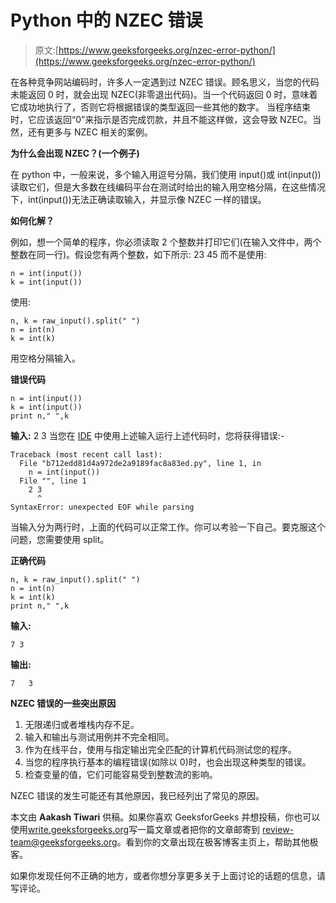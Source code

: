 # Python 中的 NZEC 错误

> 原文:[https://www.geeksforgeeks.org/nzec-error-python/](https://www.geeksforgeeks.org/nzec-error-python/)

在各种竞争网站编码时，许多人一定遇到过 NZEC 错误。顾名思义，当您的代码未能返回 0 时，就会出现 NZEC(非零退出代码)。当一个代码返回 0 时，意味着它成功地执行了，否则它将根据错误的类型返回一些其他的数字。
当程序结束时，它应该返回“0”来指示是否完成罚款，并且不能这样做，这会导致 NZEC。当然，还有更多与 NZEC 相关的案例。

**为什么会出现 NZEC？(一个例子)**

在 python 中，一般来说，多个输入用逗号分隔，我们使用 input()或 int(input())读取它们，但是大多数在线编码平台在测试时给出的输入用空格分隔，在这些情况下，int(input())无法正确读取输入，并显示像 NZEC 一样的错误。

**如何化解？**

例如，想一个简单的程序，你必须读取 2 个整数并打印它们(在输入文件中，两个整数在同一行)。假设您有两个整数，如下所示:
23 45
而不是使用:

```
n = int(input())
k = int(input())
```

使用:

```
n, k = raw_input().split(" ")
n = int(n)
k = int(k)
```

用空格分隔输入。

**错误代码**

```
n = int(input())
k = int(input())
print n," ",k
```

**输入:**
2 3
当您在 [IDE](https://ide.geeksforgeeks.org/) 中使用上述输入运行上述代码时，您将获得错误:-

```
Traceback (most recent call last):
  File "b712edd81d4a972de2a9189fac8a83ed.py", line 1, in 
    n = int(input())
  File "", line 1
    2 3
      ^
SyntaxError: unexpected EOF while parsing

```

当输入分为两行时，上面的代码可以正常工作。你可以考验一下自己。要克服这个问题，您需要使用 split。

**正确代码**

```
n, k = raw_input().split(" ")
n = int(n)
k = int(k)
print n," ",k
```

**输入:**

```
7 3
```

**输出:**

```
7   3

```

**NZEC 错误的一些突出原因**

1.  无限递归或者堆栈内存不足。
2.  输入和输出与测试用例并不完全相同。
3.  作为在线平台，使用与指定输出完全匹配的计算机代码测试您的程序。
4.  当您的程序执行基本的编程错误(如除以 0)时，也会出现这种类型的错误。
5.  检查变量的值，它们可能容易受到整数流的影响。

NZEC 错误的发生可能还有其他原因，我已经列出了常见的原因。

本文由 **Aakash Tiwari** 供稿。如果你喜欢 GeeksforGeeks 并想投稿，你也可以使用[write.geeksforgeeks.org](https://write.geeksforgeeks.org)写一篇文章或者把你的文章邮寄到 review-team@geeksforgeeks.org。看到你的文章出现在极客博客主页上，帮助其他极客。

如果你发现任何不正确的地方，或者你想分享更多关于上面讨论的话题的信息，请写评论。